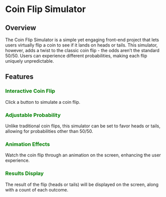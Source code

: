 # Coin Flip Simulator

## Overview
The Coin Flip Simulator is a simple yet engaging front-end project that lets users virtually flip a coin to see if it lands on heads or tails. This simulator, however, adds a twist to the classic coin flip - the odds aren’t the standard 50/50. Users can experience different probabilities, making each flip uniquely unpredictable.

## Features
<h3 style="color: green;">Interactive Coin Flip</h3>
<p>Click a button to simulate a coin flip.</p>

<h3 style="color: green;">Adjustable Probability</h3>
<p>Unlike traditional coin flips, this simulator can be set to favor heads or tails, allowing for probabilities other than 50/50.</p>

<h3 style="color: green;">Animation Effects</h3>
<p>Watch the coin flip through an animation on the screen, enhancing the user experience.</p>

<h3 style="color: green;">Results Display</h3>
<p>The result of the flip (heads or tails) will be displayed on the screen, along with a count of each outcome.</p>
